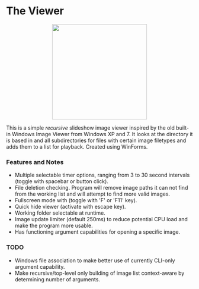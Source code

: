 # The Viewer
<p align="center">
  <img width="256" height="256" src="https://raw.githubusercontent.com/JammyPajamies/TheViewer/dev/The%20Viewer/Viewer.png">
</p>

This is a simple _recursive_ slideshow image viewer inspired by the old built-in Windows Image Viewer from Windows XP and 7. It looks at the directory it is based in and all subdirectories for files with certain image filetypes and adds them to a list for playback. Created using WinForms.
 
### Features and Notes
- Multiple selectable timer options, ranging from 3 to 30 second intervals (toggle with spacebar or button click).
- File deletion checking. Program will remove image paths it can not find from the working list and will attempt to find more valid images.
- Fullscreen mode with (toggle with 'F' or 'F11' key).
- Quick hide viewer (activate with escape key).
- Working folder selectable at runtime.
- Image update limiter (default 250ms) to reduce potential CPU load and make the program more usable.
- Has functioning argument capabilities for opening a specific image.
 
### TODO
- Windows file association to make better use of currently CLI-only argument capability.
- Make recursive/top-level only building of image list context-aware by determining number of arguments.
